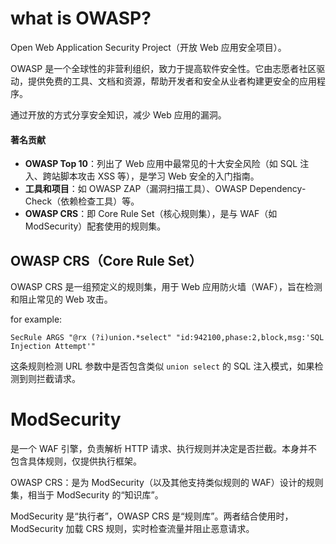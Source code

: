 # what is OWASP?

Open Web Application Security Project（开放 Web 应用安全项目）。

OWASP 是一个全球性的非营利组织，致力于提高软件安全性。它由志愿者社区驱动，提供免费的工具、文档和资源，帮助开发者和安全从业者构建更安全的应用程序。

通过开放的方式分享安全知识，减少 Web 应用的漏洞。

#### 著名贡献
- **OWASP Top 10**：列出了 Web 应用中最常见的十大安全风险（如 SQL 注入、跨站脚本攻击 XSS 等），是学习 Web 安全的入门指南。
- **工具和项目**：如 OWASP ZAP（漏洞扫描工具）、OWASP Dependency-Check（依赖检查工具）等。
- **OWASP CRS**：即 Core Rule Set（核心规则集），是与 WAF（如 ModSecurity）配套使用的规则集。





## OWASP CRS（Core Rule Set）
OWASP CRS 是一组预定义的规则集，用于 Web 应用防火墙（WAF），旨在检测和阻止常见的 Web 攻击。

for example:
```
SecRule ARGS "@rx (?i)union.*select" "id:942100,phase:2,block,msg:'SQL Injection Attempt'"
```
这条规则检测 URL 参数中是否包含类似 `union select` 的 SQL 注入模式，如果检测到则拦截请求。



# ModSecurity

是一个 WAF 引擎，负责解析 HTTP 请求、执行规则并决定是否拦截。本身并不包含具体规则，仅提供执行框架。

OWASP CRS：是为 ModSecurity（以及其他支持类似规则的 WAF）设计的规则集，相当于 ModSecurity 的“知识库”。

ModSecurity 是“执行者”，OWASP CRS 是“规则库”。两者结合使用时，ModSecurity 加载 CRS 规则，实时检查流量并阻止恶意请求。

